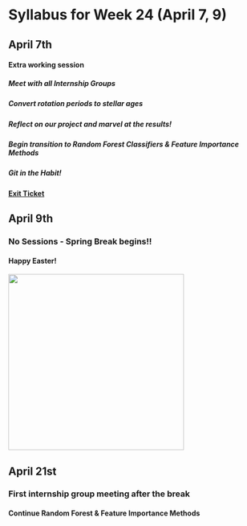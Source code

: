 # Syllabus for Week 24 (April 7, 9)



## April 7th
#### Extra working session
##### Meet with all Internship Groups
##### Convert rotation periods to stellar ages
##### Reflect on our project and marvel at the results!
##### Begin transition to Random Forest Classifiers & Feature Importance Methods
##### Git in the Habit!
#### [Exit Ticket](https://docs.google.com/forms/d/e/1FAIpQLSfftMKYctEGVfuiOdgorBKmERJeUBgbRL4rlHf1-kWgpKU_Tg/viewform?usp=sf_link)



## April 9th
### No Sessions - Spring Break begins!!
#### Happy Easter!

<div><div align="left" width=80px>
    <img src="https://allsorts.typepad.com/photos/uncategorized/chick.jpg" width="350"">
</div></div>



## April 21st
### First internship group meeting after the break
#### Continue Random Forest & Feature Importance Methods